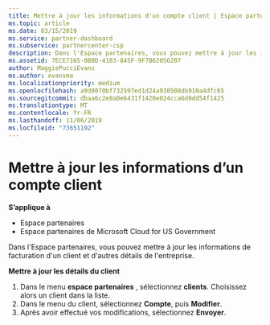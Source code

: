 ```yaml
---
title: Mettre à jour les informations d'un compte client | Espace partenaires
ms.topic: article
ms.date: 03/15/2019
ms.service: partner-dashboard
ms.subservice: partnercenter-csp
description: Dans l'Espace partenaires, vous pouvez mettre à jour les informations de facturation d'un client et d'autres détails de l'entreprise.
ms.assetid: 7ECE7165-0B0D-4183-845F-9F7B62056207
author: MaggiePucciEvans
ms.author: evansma
ms.localizationpriority: medium
ms.openlocfilehash: a9d8070bf732597ed1d24a930508db910a4dfc65
ms.sourcegitcommit: dbaa6c2e8a0e6431f1420e024cca6d0dd54f1425
ms.translationtype: MT
ms.contentlocale: fr-FR
ms.lasthandoff: 11/06/2019
ms.locfileid: "73651192"
---
```

# <a name="update-customer-account-info"></a>Mettre à jour les informations d’un compte client

**S’applique à**

-  Espace partenaires
-  Espace partenaires de Microsoft Cloud for US Government


Dans l'Espace partenaires, vous pouvez mettre à jour les informations de facturation d'un client et d'autres détails de l'entreprise.

**Mettre à jour les détails du client**

1.  Dans le menu **espace partenaires** , sélectionnez **clients**. Choisissez alors un client dans la liste.
2.  Dans le menu du client, sélectionnez **Compte**, puis **Modifier**.
3.  Après avoir effectué vos modifications, sélectionnez **Envoyer**.

 

 



